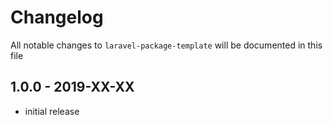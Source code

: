 # Changelog

All notable changes to `laravel-package-template` will be documented in this file

## 1.0.0 - 2019-XX-XX

- initial release
